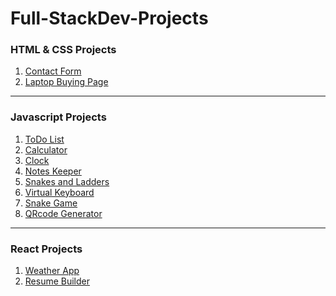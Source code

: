 # Full-StackDev-Projects

<h3>HTML & CSS Projects</h3>

1. [Contact Form](./Html-CSS/Contact-form)
2. [Laptop Buying Page](./Html-CSS/Laptop-buying%20site)

<hr>

<h3>Javascript Projects</h3>

1. [ToDo List](./JavaScript-Projects/To-Do-List)
2. [Calculator](./JavaScript-Projects/Calculator/)
3. [Clock](./JavaScript-Projects/Clock/)
4. [Notes Keeper](./JavaScript-Projects/Notes%20Keeper/)
5. [Snakes and Ladders](./JavaScript-Projects/Snake-Ladder/)
6. [Virtual Keyboard](./JavaScript-Projects/Virtual_keyboard/)
7. [Snake Game](./JavaScript-Projects/Snake_Game/)
8. [QRcode Generator](./JavaScript-Projects/QrCode/)

<hr>

<h3>React Projects</h3>

1. [Weather App](https://intruder-sec.github.io/Weather-App-React/)
2. [Resume Builder](https://resumebuilder-intruder.netlify.app/)
